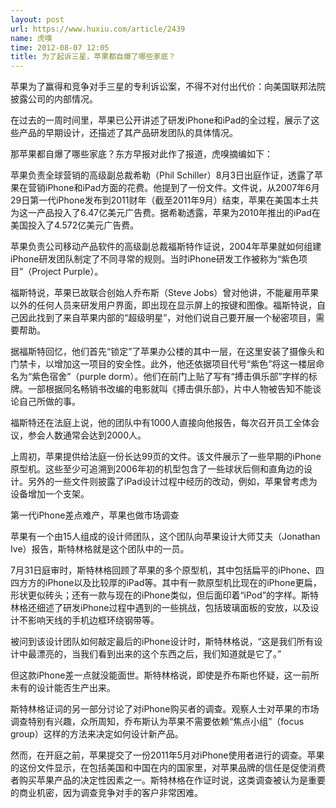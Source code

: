 ```yaml
---
layout: post
url: https://www.huxiu.com/article/2439
name: 虎嗅
time: 2012-08-07 12:05
title: 为了起诉三星，苹果都自爆了哪些家底？
---
```

苹果为了赢得和竞争对手三星的专利诉讼案，不得不对付出代价：向美国联邦法院披露公司的内部情况。

在过去的一周时间里，苹果已公开讲述了研发iPhone和iPad的全过程，展示了这些产品的早期设计，还描述了其产品研发团队的具体情况。

那苹果都自爆了哪些家底？东方早报对此作了报道，虎嗅摘编如下：

苹果负责全球营销的高级副总裁希勒（Phil Schiller）8月3日出庭作证，透露了苹果在营销iPhone和iPad方面的花费。他提到了一份文件。文件说，从2007年6月29日第一代iPhone发布到2011财年（截至2011年9月）结束，苹果在美国本土共为这一产品投入了6.47亿美元广告费。据希勒透露，苹果为2010年推出的iPad在美国投入了4.572亿美元广告费。

苹果负责公司移动产品软件的高级副总裁福斯特作证说，2004年苹果就如何组建iPhone研发团队制定了不同寻常的规则。当时iPhone研发工作被称为“紫色项目”（Project Purple）。

福斯特说，苹果已故联合创始人乔布斯（Steve Jobs）曾对他讲，不能雇用苹果以外的任何人员来研发用户界面，即出现在显示屏上的按键和图像。福斯特说，自己因此找到了来自苹果内部的“超级明星”，对他们说自己要开展一个秘密项目，需要帮助。

据福斯特回忆，他们首先“锁定”了苹果办公楼的其中一层，在这里安装了摄像头和门禁卡，以增加这一项目的安全性。此外，他还依据项目代号“紫色”将这一楼层命名为“紫色宿舍”（purple dorm）。他们在前门上贴了写有“搏击俱乐部”字样的标牌。一部根据同名畅销书改编的电影就叫《搏击俱乐部》，片中人物被告知不能谈论自己所做的事。

福斯特还在法庭上说，他的团队中有1000人直接向他报告，每次召开员工全体会议，参会人数通常会达到2000人。

上周初，苹果提供给法庭一份长达99页的文件。该文件展示了一些早期的iPhone原型机。这些至少可追溯到2006年初的机型包含了一些球状后侧和直角边的设计。另外的一些文件则披露了iPad设计过程中经历的改动，例如，苹果曾考虑为设备增加一个支架。

第一代iPhone差点难产，苹果也做市场调查

苹果有一个由15人组成的设计师团队，这个团队向苹果设计大师艾夫（Jonathan Ive）报告，斯特林格就是这个团队中的一员。

7月31日庭审时，斯特林格回顾了苹果的多个原型机，其中包括扁平的iPhone、四四方方的iPhone以及比较厚的iPad等。其中有一款原型机比现在的iPhone更扁，形状更似砖头；还有一款与现在的iPhone类似，但后面印着“iPod”的字样。斯特林格还细述了研发iPhone过程中遇到的一些挑战，包括玻璃面板的安放，以及设计不影响天线的手机边框环绕钢带等。

被问到该设计团队如何敲定最后的iPhone设计时，斯特林格说，“这是我们所有设计中最漂亮的，当我们看到出来的这个东西之后，我们知道就是它了。”

但这款iPhone差一点就没能面世。斯特林格说，即使是乔布斯也怀疑，这一前所未有的设计能否生产出来。

斯特林格证词的另一部分讨论了对iPhone购买者的调查。观察人士对苹果的市场调查特别有兴趣，众所周知，乔布斯认为苹果不需要依赖“焦点小组”（focus group）这样的方法来决定如何设计新产品。

然而，在开庭之前，苹果提交了一份2011年5月对iPhone使用者进行的调查。苹果的这份文件显示，在包括美国和中国在内的国家里，对苹果品牌的信任是促使消费者购买苹果产品的决定性因素之一。斯特林格在作证时说，这类调查被认为是重要的商业机密，因为调查竞争对手的客户非常困难。

